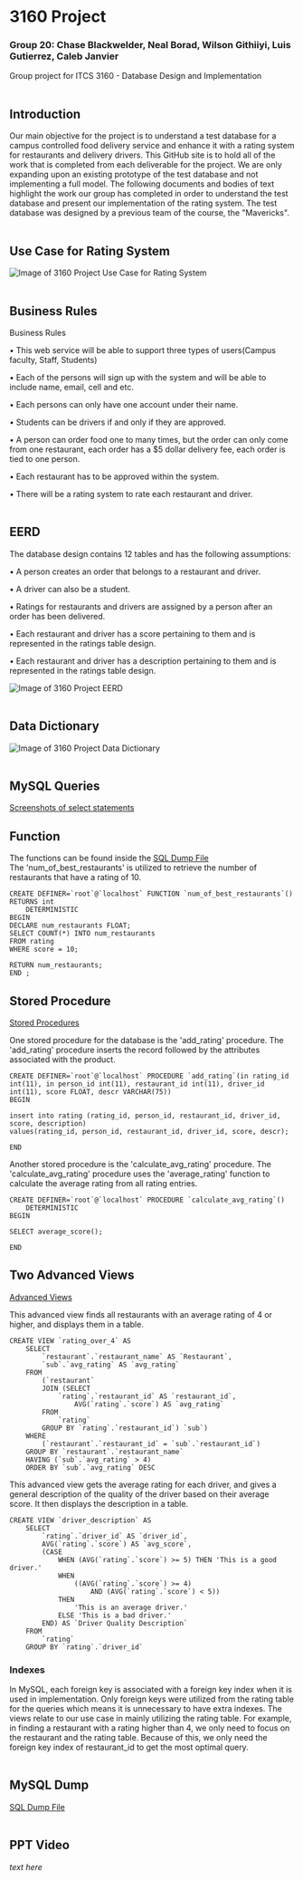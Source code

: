 # 3160 Project
### Group 20: Chase Blackwelder, Neal Borad, Wilson Githiiyi, Luis Gutierrez, Caleb Janvier
Group project for ITCS 3160 -  Database Design and Implementation
<br/>
<br/>

## Introduction
Our main objective for the project is to understand a test database for a campus controlled food delivery service and enhance it with a rating system for restaurants and delivery drivers. This GitHub site is to hold all of the work that is completed from each deliverable for the project. We are only expanding upon an existing prototype of the test database and not implementing a full model. The following documents and bodies of text highlight the work our group has completed in order to understand the test database and present our implementation of the rating system.
The test database was designed by a previous team of the course, the "Mavericks".
<br/>
<br/>
## Use Case for Rating System
![Image of 3160 Project Use Case for Rating System](https://github.com/chasey55/3160Project/blob/main/images/Rating%20Use%20Case%20Diagram.png)
<br/>
<br/>
## Business Rules
Business Rules

•	This web service will be able to support three types of users(Campus faculty, Staff, Students)

•	Each of the persons will sign up with the system and will be able to include name, email, cell and etc. 

•	Each persons can only have one account under their name. 

•	Students can be drivers if and only if they are approved. 

•	A person can order food one to many times, but the order can only come from one restaurant, each order has a $5 dollar delivery fee, each order is tied to one person.

•	Each restaurant has to be approved within the system.

•	There will be a rating system to rate each restaurant and driver. 
<br/>
<br/>
## EERD
The database design contains 12 tables and has the following assumptions:

•	A person creates an order that belongs to a restaurant and driver.

•	A driver can also be a student.

•	Ratings for restaurants and drivers are assigned by a person after an order has been delivered.

•	Each restaurant and driver has a score pertaining to them and is represented in the ratings table design.

•	Each restaurant and driver has a description pertaining to them and is represented in the ratings table design.

![Image of 3160 Project EERD](https://github.com/chasey55/3160Project/blob/main/images/EERD.PNG)
<br/>
<br/>
## Data Dictionary
![Image of 3160 Project Data Dictionary](https://github.com/chasey55/3160Project/blob/main/images/Data%20Dictionary.PNG) 
<br/>
<br/>
## MySQL Queries
[Screenshots of select statements](https://github.com/chasey55/3160Project/tree/main/Screenshots%20of%20Select%20Statements)
<br>
## Function

The functions can be found inside the [SQL Dump File](https://github.com/chasey55/3160Project/tree/main/SQL%20Dump%20File/Campus_Eats_Dump.sql)\
The 'num_of_best_restaurants' is utilized to retrieve the number of restaurants that have a rating of 10.

```mysql
CREATE DEFINER=`root`@`localhost` FUNCTION `num_of_best_restaurants`() RETURNS int
    DETERMINISTIC
BEGIN
DECLARE num_restaurants FLOAT; 
SELECT COUNT(*) INTO num_restaurants
FROM rating
WHERE score = 10;

RETURN num_restaurants;
END ;
```

## Stored Procedure
[Stored Procedures](https://github.com/chasey55/3160Project/tree/main/Stored%20Procedures)

One stored procedure for the database is the 'add_rating' procedure. The 'add_rating' procedure inserts the record followed by the attributes associated with the product. 

```mysql
CREATE DEFINER=`root`@`localhost` PROCEDURE `add_rating`(in rating_id int(11), in person_id int(11), restaurant_id int(11), driver_id int(11), score FLOAT, descr VARCHAR(75))
BEGIN

insert into rating (rating_id, person_id, restaurant_id, driver_id, score, description) 
values(rating_id, person_id, restaurant_id, driver_id, score, descr);

END
```

Another stored procedure is the 'calculate_avg_rating' procedure. The 'calculate_avg_rating' procedure uses the 'average_rating' function to calculate the average rating from all rating entries.

```mysql
CREATE DEFINER=`root`@`localhost` PROCEDURE `calculate_avg_rating`()
    DETERMINISTIC
BEGIN

SELECT average_score();

END
```

## Two Advanced Views
[Advanced Views](https://github.com/chasey55/3160Project/tree/main/Advanced%20Views)

This advanced view finds all restaurants with an average rating of 4 or higher, and displays them in a table.


```mysql
CREATE VIEW `rating_over_4` AS
    SELECT 
        `restaurant`.`restaurant_name` AS `Restaurant`,
        `sub`.`avg_rating` AS `avg_rating`
    FROM
        (`restaurant`
        JOIN (SELECT 
            `rating`.`restaurant_id` AS `restaurant_id`,
                AVG(`rating`.`score`) AS `avg_rating`
        FROM
            `rating`
        GROUP BY `rating`.`restaurant_id`) `sub`)
    WHERE
        (`restaurant`.`restaurant_id` = `sub`.`restaurant_id`)
    GROUP BY `restaurant`.`restaurant_name`
    HAVING (`sub`.`avg_rating` > 4)
    ORDER BY `sub`.`avg_rating` DESC
```

This advanced view gets the average rating for each driver, and gives a general description of the quality of the driver based on their average score. It then displays the description in a table. 

```mysql
CREATE VIEW `driver_description` AS
    SELECT 
        `rating`.`driver_id` AS `driver_id`,
        AVG(`rating`.`score`) AS `avg_score`,
        (CASE
            WHEN (AVG(`rating`.`score`) >= 5) THEN 'This is a good driver.'
            WHEN
                ((AVG(`rating`.`score`) >= 4)
                    AND (AVG(`rating`.`score`) < 5))
            THEN
                'This is an average driver.'
            ELSE 'This is a bad driver.'
        END) AS `Driver Quality Description`
    FROM
        `rating`
    GROUP BY `rating`.`driver_id`
```

### Indexes
In MySQL, each foreign key is associated with a foreign key index when it is used in implementation. Only foreign keys were utilized from the rating table for the queries which means it is unnecessary to have extra indexes. The views relate to our use case in mainly utilizing the rating table. For example, in finding a restaurant with a rating higher than 4, we only need to focus on the restaurant and the rating table. Because of this, we only need the foreign key index of restaurant_id to get the most optimal query.
<br>
<br>
## MySQL Dump
[SQL Dump File](https://github.com/chasey55/3160Project/tree/main/SQL%20Dump%20File)
<br/>
<br/>
## PPT Video
*text here*
<br/>
<br/>
